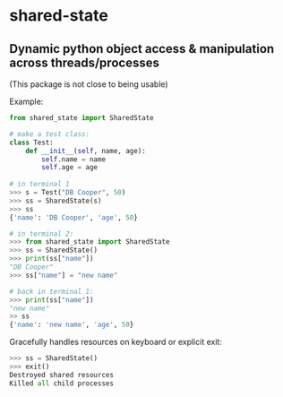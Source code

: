 shared-state
===========================
 Dynamic python object access & manipulation across threads/processes
---
 (This package is not close to being usable)
  
Example:
```python
from shared_state import SharedState

# make a test class:
class Test:
    def __init__(self, name, age):
        self.name = name
        self.age = age
    
# in terminal 1
>>> s = Test("DB Cooper", 50)
>>> ss = SharedState(s)
>>> ss
{'name': 'DB Cooper', 'age', 50}

# in terminal 2: 
>>> from shared_state import SharedState
>>> ss = SharedState()
>>> print(ss["name"])
"DB Cooper"
>>> ss["name"] = "new name"

# back in terminal 1:
>>> print(ss["name"])
"new name"
>> ss 
{'name': 'new name', 'age', 50}
```
Gracefully handles resources on keyboard or explicit exit:
```python
>>> ss = SharedState()
>>> exit()
Destroyed shared resources
Killed all child processes
```
